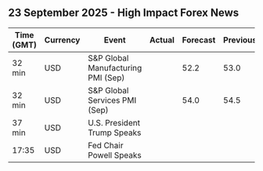 ## 23 September 2025 - High Impact Forex News

| Time (GMT) | Currency | Event | Actual | Forecast | Previous |
|------|----------|-------|--------|----------|----------|
| 32 min | USD | S&P Global Manufacturing PMI (Sep) |  | 52.2 | 53.0 |
| 32 min | USD | S&P Global Services PMI (Sep) |  | 54.0 | 54.5 |
| 37 min | USD | U.S. President Trump Speaks |  |  |  |
| 17:35 | USD | Fed Chair Powell Speaks |  |  |  |
